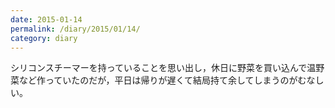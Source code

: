 ```yaml
---
date: 2015-01-14
permalink: /diary/2015/01/14/
category: diary
---
```


シリコンスチーマーを持っていることを思い出し，休日に野菜を買い込んで温野菜など作っていたのだが，平日は帰りが遅くて結局持て余してしまうのがむなしい。